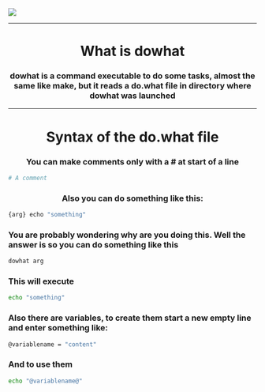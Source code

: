 <img src="https://i.ibb.co/fXQDLMM/image-psd-3.png">

***

<h1 align="center">What is dowhat</h1>
<h3 align="center"> dowhat is a command executable to do some tasks, almost the same like make, but it reads a do.what file in directory where dowhat was launched</h3>

***

<h1 align="center">Syntax of the do.what file</h1>

<h3 align="center">You can make comments only with a # at start of a line</h3>

```python
# A comment
```

<h3 align="center">Also you can do something like this: </h3>

```js
{arg} echo "something"
```

<h3 allign="center">You are probably wondering why are you doing this. Well the answer is so you can do something like this</h3>

```sh
dowhat arg
```
<h3 allign="center">This will execute</h3>

```sh
echo "something"
```

<h3 allign="center">Also there are variables, to create them start a new empty line and enter something like:</h3>

```sh
@variablename = "content"
```

<h3 allign="center">And to use them</h3>

```sh
echo "@variablename@"
```
